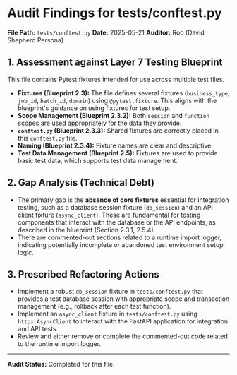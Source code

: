 # Audit Findings for tests/conftest.py

**File Path:** `tests/conftest.py`
**Date:** 2025-05-21
**Auditor:** Roo (David Shepherd Persona)

## 1. Assessment against Layer 7 Testing Blueprint

This file contains Pytest fixtures intended for use across multiple test files.

- **Fixtures (Blueprint 2.3):** The file defines several fixtures (`business_type`, `job_id`, `batch_id`, `domain`) using `@pytest.fixture`. This aligns with the blueprint's guidance on using fixtures for test setup.
- **Scope Management (Blueprint 2.3.2):** Both `session` and `function` scopes are used appropriately for the data they provide.
- **`conftest.py` (Blueprint 2.3.3):** Shared fixtures are correctly placed in this `conftest.py` file.
- **Naming (Blueprint 2.3.4):** Fixture names are clear and descriptive.
- **Test Data Management (Blueprint 2.5):** Fixtures are used to provide basic test data, which supports test data management.

## 2. Gap Analysis (Technical Debt)

- The primary gap is the **absence of core fixtures** essential for integration testing, such as a database session fixture (`db_session`) and an API client fixture (`async_client`). These are fundamental for testing components that interact with the database or the API endpoints, as described in the blueprint (Section 2.3.1, 2.5.4).
- There are commented-out sections related to a runtime import logger, indicating potentially incomplete or abandoned test environment setup logic.

## 3. Prescribed Refactoring Actions

- Implement a robust `db_session` fixture in `tests/conftest.py` that provides a test database session with appropriate scope and transaction management (e.g., rollback after each test function).
- Implement an `async_client` fixture in `tests/conftest.py` using `httpx.AsyncClient` to interact with the FastAPI application for integration and API tests.
- Review and either remove or complete the commented-out code related to the runtime import logger.

---
**Audit Status:** Completed for this file.
